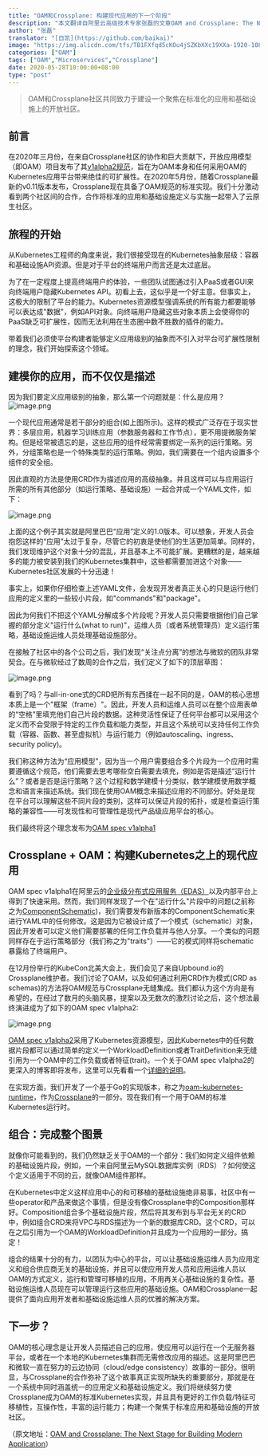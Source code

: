```yaml
---
title: "OAM和Crossplane: 构建现代应用的下一个阶段"
description: "本文翻译自阿里云高级技术专家张磊的文章OAM and Crossplane: The Next Stage for Building Modern Application"
author: "张磊"
translator: "[白凯](https://github.com/baikai)"
image: "https://img.alicdn.com/tfs/TB1FXfqd5cKOu4jSZKbXXc19XXa-1920-1080.png"
categories: ["OAM"]
tags: ["OAM","Microservices","Crossplane"]
date: 2020-05-28T10:00:00+08:00
type: "post"
---
```

> OAM和Crossplane社区共同致力于建设一个聚焦在标准化的应用和基础设施上的开放社区。

## 前言

在2020年三月份，在来自Crossplane社区的协作和巨大贡献下，开放应用模型（即OAM）项目发布了其[v1alpha2规范](https://github.com/oam-dev/spec/releases/tag/v1.0.0-alpha.2?spm=a2c65.11461447.0.0.72267a2flm3ivr&file=v1.0.0-alpha.2)，旨在为OAM本身和任何采用OAM的Kubernetes应用平台带来绝佳的可扩展性。在2020年5月份，随着Crossplane最新的v0.11版本发布，Crossplane现在具备了OAM规范的标准实现。我们十分激动看到两个社区间的合作，合作将标准的应用和基础设施定义与实施一起带入了云原生社区。

## 旅程的开始

从Kubernetes工程师的角度来说，我们很接受现在的Kubernetes抽象层级：容器和基础设施API资源。但是对于平台的终端用户而言还是太过底层。

为了在一定程度上提高终端用户的体验，一些团队试图通过引入PaaS或者GUI来向终端用户隐藏Kubernetes API。初看上去，这似乎是一个好主意。但事实上，这极大的限制了平台的能力。Kubernetes资源模型强调系统的所有能力都要能够可以表达成"数据"，例如API对象。向终端用户隐藏这些对象本质上会使得你的PaaS缺乏可扩展性，因而无法利用在生态圈中数不胜数的插件的能力。

带着我们必须使平台构建者能够定义应用级别的抽象而不引入对平台可扩展性限制的理念，我们开始探索这个领域。

## 建模你的应用，而不仅仅是描述

因为我们要定义应用级别的抽象，那么第一个问题就是：什么是应用？
![image.png](https://img.alicdn.com/tfs/TB13O2iIkT2gK0jSZFkXXcIQFXa-765-401.png)

一个现代应用通常是若干部分的组合(如上图所示)。这样的模式广泛存在于现实世界：多层应用，机器学习训练应用（参数服务器和工作节点），更不用提微服务架构。但是经常被遗忘的是，这些应用的组件经常需要绑定一系列的运行策略。另外，分组策略也是一个特殊类型的运行策略。例如，我们需要在一个组内设置多个组件的安全组。

因此直观的方法是使用CRD作为描述应用的高级抽象。并且这样可以与应用运行所需的所有其他部分（如运行策略、基础设施）一起合并成一个YAML文件，如下：

![image.png](https://img.alicdn.com/tfs/TB1ZCriIeH2gK0jSZJnXXaT1FXa-480-287.png)

上面的这个例子其实就是阿里巴巴“应用”定义的1.0版本。可以想象，开发人员会抱怨这样的“应用”太过于复杂，尽管它的初衷是使他们的生活更加简单。同样的，我们发现维护这个对象十分的混乱，并且基本上不可能扩展。更糟糕的是，越来越多的能力被安装到我们的Kubernetes集群中，这些都需要加进这个对象——Kubernetes社区发展的十分迅速！

事实上，如果你仔细检查上述YAML文件，会发现开发者真正关心的只是运行他们应用的定义里的一些较小片段，如"commands"和"package"。

因此为何我们不把这个YAML分解成多个片段呢？开发人员只需要根据他们自己掌握的部分定义"运行什么(what to run)"，运维人员（或者系统管理员）定义运行策略，基础设施运维人员处理基础设施部分。

在接触了社区中的各个公司之后，我们发现“关注点分离”的想法与微软的团队非常契合。在与微软经过了数周的合作之后，我们定义了如下的顶层草图：

![image.png](https://img.alicdn.com/tfs/TB1RXHiIeL2gK0jSZFmXXc7iXXa-798-364.png)

看到了吗？与all-in-one式的CRD把所有东西揉在一起不同的是，OAM的核心思想本质上是一个"框架（frame）"。因此，开发人员和运维人员可以在整个应用表单的“空格”里填充他们自己片段的数据。这种灵活性保证了任何平台都可以采用这个定义而不会受限于特定的工作负载和能力类型，并且这个系统可以支持任何工作负载（容器、函数、甚至虚拟机）与运行能力（例如autoscaling、ingress、security policy)。

我们称这种方法为“应用模型”，因为当一个用户需要组合多个片段为一个应用时需要遵循这个规范，他们需要去思考哪些空白需要去填充，例如是否是描述“运行什么”？或者是否是运行策略？这个过程和数学建模十分类似，数学建模使用数学概念和语言来描述系统。我们现在使用OAM概念来描述应用的不同部分。好处是现在平台可以理解这些不同片段的类别，这样可以保证片段的拓扑，或是检查运行策略的兼容性——可发现性和可管理性是现代产品级应用平台的核心。

我们最终将这个理念发布为[OAM spec v1alpha1](https://github.com/oam-dev/spec/releases/tag/v1.0.0-alpha.1?spm=a2c65.11461447.0.0.72267a2flm3ivr&file=v1.0.0-alpha.1)

## Crossplane + OAM：构建Kubernetes之上的现代应用

OAM spec v1alpha1在阿里云的[企业级分布式应用服务（EDAS）](https://www.alibabacloud.com/zh/product/edas)以及内部平台上得到了快速采用。然而，我们同样发现了一个在"运行什么"片段中的问题(之前称之为[ComponentSchematic](https://github.com/oam-dev/spec/blob/v1.0.0-alpha.1/3.component_model.md?spm=a2c65.11461447.0.0.72267a2flm3ivr#component-schematics))，我们需要发布新版本的ComponentSchematic来进行YAML中的任何修改。这是因为它被设计成了一个模式（schematic）对象，因此开发者可以定义他们需要部署的任何工作负载并与他人分享。一个类似的问题同样存在于运行策略部分（我们称之为"traits"）——它的模式同样将schematic暴露给了终端用户。

在12月份举行的KubeCon北美大会上，我们会见了来自Upbound.io的Crossplane维护者。我们讨论了OAM，以及如何通过利用CRD作为模式(CRD as schemas)的方法将OAM规范与Crossplane无缝集成。我们都认为这个方向是有希望的，在经过了数月的头脑风暴，提案以及无数次的激烈讨论之后，这个想法最终演进成为了如下的OAM spec v1alpha2:

![image.png](https://img.alicdn.com/tfs/TB1cPesaCRLWu4jSZKPXXb6BpXa-811-413.png)

[OAM spec v1alpha2](https://github.com/oam-dev/spec/releases/tag/v1.0.0-alpha.2?spm=a2c65.11461447.0.0.72267a2flm3ivr&file=v1.0.0-alpha.2)采用了Kubernetes资源模型，因此Kubernetes中的任何数据片段都可以通过简单的定义一个WorkloadDefinition或者TraitDefinition来无缝引用为一个OAM中的工作负载或者特征(trait)。一个关于OAM spec v1alpha2的更深入的博客即将发布，这里可以先看看一个[详细的说明](https://speakerdeck.com/ryanzhang/building-the-next-generation-of-cloud-native-applications?spm=a2c65.11461447.0.0.72267a2flm3ivr)。

在实现方面，我们开发了一个基于Go的实现版本，称之为[oam-kubernetes-runtime](https://github.com/crossplane/oam-kubernetes-runtime?spm=a2c65.11461447.0.0.72267a2fUs9QIx)，作为[Crossplane](https://github.com/crossplane/crossplane?spm=a2c65.11461447.0.0.72267a2fUs9QIx)的一部分。现在我们有一个用于OAM的标准Kubernetes运行时。

## 组合：完成整个图景

就像你可能看到的，我们仍然缺乏关于OAM的一个部分：我们如何定义组件依赖的基础设施片段，例如，一个来自阿里云MySQL数据库实例（RDS）？如何使这个定义适用于不同的云，就像OAM组件那样。

在Kubernetes中定义这样应用中心的和可移植的基础设施绝非易事，社区中有一些operator和产品来做这个事情，但是没有像Crossplane中的Composition那样好。Composition组合多个基础设施片段，然后将其发布到与平台无关的CRD中，例如组合CRD来将VPC与RDS描述为一个新的数据库CRD。这个CRD，可以在之后引用为一个OAM的WorkloadDefinition并且成为一个应用的一部分。搞定！

组合的结果十分的有力，以团队为中心的平台，可以让基础设施运维人员为应用定义和组合供应商无关的基础设施，并且可以使应用开发人员和应用运维人员以OAM的方式定义，运行和管理可移植的应用，不用再关心基础设施的复杂性。基础设施运维人员现在可以管理运行这些应用的基础设施。OAM和Crossplane一起提供了面向应用开发者和基础设施运维人员的优雅的解决方案。

## 下一步？

OAM的核心理念是让开发人员描述自己的应用，使应用可以运行在一个无服务器平台，或者在一个本地的Kubernetes集群而无需修改应用的描述。这是阿里巴巴和微软一直在努力的云边协同（cloud/edge consistency）故事的一部分。很明显，与Crossplane的合作弥补了这个故事真正实现所缺失的重要部分，那就是在一个系统中同时涵盖统一的应用定义和基础设施定义。我们将继续努力使Crossplane成为OAM的标准Kubernetes实现，并且具有更好的工作负载/特征可移植性，互操作性，丰富的运行能力；构建一个聚焦于标准应用和基础设施的开放社区。

（原文地址：[OAM and Crossplane: The Next Stage for Building Modern Application](https://www.alibabacloud.com/blog/596240)）
